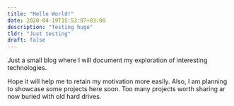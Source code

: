 ```yaml
---
title: "Hello World!"
date: 2020-04-19T15:53:07+03:00
description: "Testing hugo"
tldr: "Just testing"
draft: false
---
```


Just a small blog where I will document my exploration of interesting technologies. 

Hope it will help me to retain my motivation more easily.
Also, I am planning to showcase some projects here soon. 
Too many projects worth sharing ar now buried with old hard drives.

